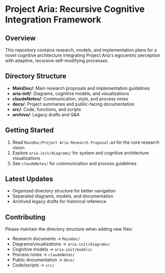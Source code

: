 # Project Aria: Recursive Cognitive Integration Framework

## Overview
This repository contains research, models, and implementation plans for a novel cognitive architecture integrating Project Aria's egocentric perception with adaptive, recursive self-modifying processes.

## Directory Structure

- **MainDoc/**: Main research proposals and implementation guidelines
- **aria-init/**: Diagrams, cognitive models, and visualizations
- **claudeNotes/**: Communication, style, and process notes
- **docs/**: Project summaries and public-facing documentation
- **src/**: Code, functions, and scripts
- **archive/**: Legacy drafts and Q&A

## Getting Started

1. Read `MainDoc/Project Aria Research Proposal.md` for the core research vision
2. Explore `aria-init/diagrams/` for system and cognitive architecture visualizations
3. See `claudeNotes/` for communication and process guidelines

## Latest Updates

- Organized directory structure for better navigation
- Separated diagrams, models, and documentation
- Archived legacy drafts for historical reference

## Contributing

Please maintain the directory structure when adding new files:
- Research documents → `MainDoc/`
- Diagrams/visualizations → `aria-init/diagrams/`
- Cognitive models → `aria-init/models/`
- Process notes → `claudeNotes/`
- Public documentation → `docs/`
- Code/scripts → `src/`
